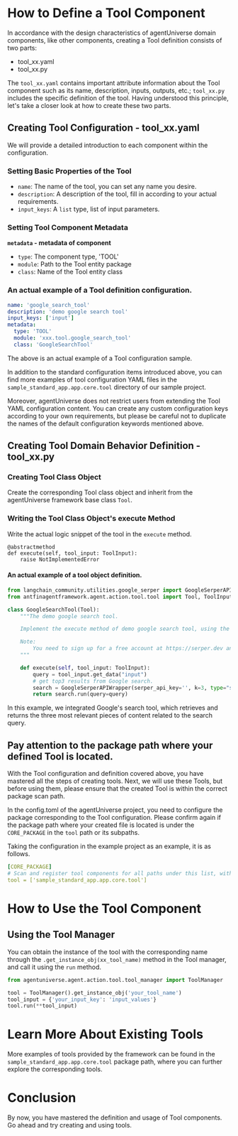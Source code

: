 # How to Define a Tool Component
In accordance with the design characteristics of agentUniverse domain components, like other components, creating a Tool definition consists of two parts:
* tool_xx.yaml
* tool_xx.py

The `tool_xx.yaml` contains important attribute information about the Tool component such as its name, description, inputs, outputs, etc.; `tool_xx.py` includes the specific definition of the tool. Having understood this principle, let's take a closer look at how to create these two parts.

## Creating Tool Configuration - tool_xx.yaml
We will provide a detailed introduction to each component within the configuration.

### Setting Basic Properties of the Tool
* `name`:  The name of the tool, you can set any name you desire.
* `description`:  A description of the tool, fill in according to your actual requirements.
* `input_keys`: A `list` type, list of input parameters.

### Setting Tool Component Metadata
**`metadata` - metadata of component**
* `type`: The component type, 'TOOL'
* `module`: Path to the Tool entity package
* `class`: Name of the Tool entity class

### An actual example of a Tool definition configuration.
```yaml
name: 'google_search_tool'
description: 'demo google search tool'
input_keys: ['input']
metadata:
  type: 'TOOL'
  module: 'xxx.tool.google_search_tool'
  class: 'GoogleSearchTool'
```

The above is an actual example of a Tool configuration sample. 

In addition to the standard configuration items introduced above, you can find more examples of tool configuration YAML files in the `sample_standard_app.app.core.tool` directory of our sample project.

Moreover, agentUniverse does not restrict users from extending the Tool YAML configuration content. You can create any custom configuration keys according to your own requirements, but please be careful not to duplicate the names of the default configuration keywords mentioned above.

## Creating Tool Domain Behavior Definition - tool_xx.py

### Creating Tool Class Object
Create the corresponding Tool class object and inherit from the agentUniverse framework base class `Tool`.

### Writing the Tool Class Object's execute Method
Write the actual logic snippet of the tool in the `execute` method.

```text
@abstractmethod
def execute(self, tool_input: ToolInput):
    raise NotImplementedError
```

#### An actual example of a tool object definition.
```python
from langchain_community.utilities.google_serper import GoogleSerperAPIWrapper
from antfinagentframework.agent.action.tool.tool import Tool, ToolInput

class GoogleSearchTool(Tool):
    """The demo google search tool.

    Implement the execute method of demo google search tool, using the `GoogleSerperAPIWrapper` to implement a simple Google search.

    Note:
        You need to sign up for a free account at https://serper.dev and get the serpher api key (2500 free queries).
    """

    def execute(self, tool_input: ToolInput):
        query = tool_input.get_data("input")
        # get top3 results from Google search.
        search = GoogleSerperAPIWrapper(serper_api_key='', k=3, type="search")
        return search.run(query=query)
```
In this example, we integrated Google's search tool, which retrieves and returns the three most relevant pieces of content related to the search query.

## Pay attention to the package path where your defined Tool is located.
With the Tool configuration and definition covered above, you have mastered all the steps of creating tools. Next, we will use these Tools, but before using them, please ensure that the created Tool is within the correct package scan path.

In the config.toml of the agentUniverse project, you need to configure the package corresponding to the Tool configuration. Please confirm again if the package path where your created file is located is under the `CORE_PACKAGE` in the `tool` path or its subpaths.

Taking the configuration in the example project as an example, it is as follows.
```yaml
[CORE_PACKAGE]
# Scan and register tool components for all paths under this list, with priority over the default.
tool = ['sample_standard_app.app.core.tool']
```

# How to Use the Tool Component
## Using the Tool Manager
You can obtain the instance of the tool with the corresponding name through the `.get_instance_obj(xx_tool_name)` method in the Tool manager, and call it using the `run` method.

```python
from agentuniverse.agent.action.tool.tool_manager import ToolManager

tool = ToolManager().get_instance_obj('your_tool_name')
tool_input = {'your_input_key': 'input_values'}
tool.run(**tool_input)
```

# Learn More About Existing Tools
More examples of tools provided by the framework can be found in the `sample_standard_app.app.core.tool` package path, where you can further explore the corresponding tools.

# Conclusion
By now, you have mastered the definition and usage of Tool components. Go ahead and try creating and using tools.
